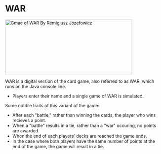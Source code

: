 # WAR

<img src="https://upload.wikimedia.org/wikipedia/commons/1/13/Wojna_gra_karciana.jpg"
     alt="Gmae of WAR By Remigiusz Józefowicz" width="411" height="178">

WAR is a digital version of the card game, also referred to as WAR, which runs on the Java console line.

* Players enter their name and a single game of WAR is simulated.

Some notible traits of this variant of the game:
* After each "battle," rather than winning the cards, the player who wins recieves a point.
* When a "battle" results in a tie, rather than a "war" occuring, no points are awarded.
* When the end of each players' decks are reached the game ends.
* In the case where both players have the same number of points at the end of the game, the game will result in a tie. 
